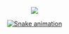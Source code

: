 <p align="center">
  <!-- Header -->
  <img src="https://readme-typing-svg.herokuapp.com/?font=Righteous&size=35&center=true&vCenter=true&width=500&height=70&duration=4000&lines=Hey%2C+Airport_Management_System)" />
</p>

<p align="center">
  <a href="https://raw.githubusercontent.com/rakibhassan66/rakibhassan66/output/github-contribution-grid-snake-dark.svg" rel="noopener noreferrer nofollow">
    <img src="https://raw.githubusercontent.com/rakibhassan66/rakibhassan66/output/github-contribution-grid-snake-dark.svg" alt="Snake animation"/>
  </a>
</p>

